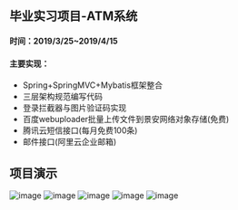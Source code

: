 ## 毕业实习项目-ATM系统
#### 时间：2019/3/25~2019/4/15
#### 主要实现：

- Spring+SpringMVC+Mybatis框架整合
- 三层架构规范编写代码
- 登录拦截器与图片验证码实现
- 百度webuploader批量上传文件到景安网络对象存储(免费)
- 腾讯云短信接口(每月免费100条)
- 邮件接口(阿里云企业邮箱)

## 项目演示
![image](https://github.com/Mrzyang/SSM_AtmSystem/blob/master/src/main/webapp/WEB-INF/assets/images/githubDisplayImages/login.png)
![image](https://github.com/Mrzyang/SSM_AtmSystem/blob/master/src/main/webapp/WEB-INF/assets/images/githubDisplayImages/userList.png)
![image](https://github.com/Mrzyang/SSM_AtmSystem/blob/master/src/main/webapp/WEB-INF/assets/images/githubDisplayImages/userInfo.png)
![image](https://github.com/Mrzyang/SSM_AtmSystem/blob/master/src/main/webapp/WEB-INF/assets/images/githubDisplayImages/serviceList.png)
![image](https://github.com/Mrzyang/SSM_AtmSystem/blob/master/src/main/webapp/WEB-INF/assets/images/githubDisplayImages/webuploader.png)
